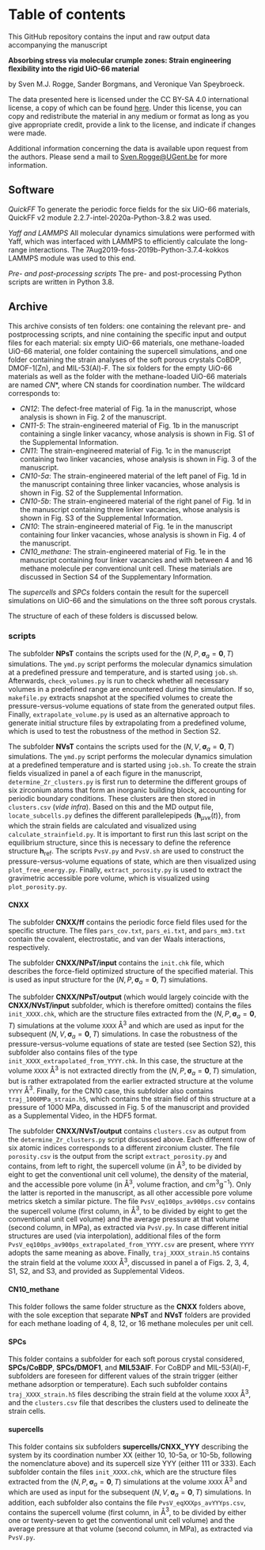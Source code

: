 

# Table of contents

This GitHub repository contains the input and raw output data accompanying the manuscript

**Absorbing stress via molecular crumple zones: Strain engineering flexibility into the rigid UiO-66 material**

by Sven M.J. Rogge, Sander Borgmans, and Veronique Van Speybroeck.

The data presented here is licensed under the CC BY-SA 4.0 international license, a copy of which can be found [here](https://creativecommons.org/licenses/by-sa/4.0/). Under this license, you can copy and redistribute the material in any medium or format as long as you give appropriate credit, provide a link to the license, and indicate if changes were made.

Additional information concerning the data is available upon request from the authors. Please send a mail to Sven.Rogge@UGent.be for more information.

## Software
*QuickFF*
To generate the periodic force fields for the six UiO-66 materials, QuickFF v2 module 2.2.7-intel-2020a-Python-3.8.2 was used.

*Yaff and LAMMPS*
All molecular dynamics simulations were performed with Yaff, which was interfaced with LAMMPS to efficiently calculate the long-range interactions. The  7Aug2019-foss-2019b-Python-3.7.4-kokkos LAMMPS module was used to this end.

*Pre- and post-processing scripts*
The pre- and post-processing Python scripts are written in Python 3.8.


## Archive

This archive consists of ten folders: one containing the relevant pre- and postprocessing scripts, and nine containing the specific input and output files for each material: six empty UiO-66 materials, one methane-loaded UiO-66 material, one folder containing the supercell simulations, and one folder containing the strain analyses of the soft porous crystals CoBDP, DMOF-1(Zn), and MIL-53(Al)-F. The six folders for the empty UiO-66 materials as well as the folder with the methane-loaded UiO-66 materials are named *CN**, where CN stands for coordination number. The wildcard corresponds to:
* *CN12*: The defect-free material of Fig. 1a in the manuscript, whose analysis is shown in Fig. 2 of the manuscript.
* *CN11-5*: The strain-engineered material of Fig. 1b in the manuscript containing a single linker vacancy, whose analysis is shown in Fig. S1 of the Supplemental Information.
* *CN11*: The strain-engineered material of Fig. 1c in the manuscript containing two linker vacancies, whose analysis is shown in Fig. 3 of the manuscript.
* *CN10-5a*: The strain-engineered material of the left panel of Fig. 1d in the manuscript containing three linker vacancies, whose analysis is shown in Fig. S2 of the Supplemental Information.
* *CN10-5b*: The strain-engineered material of the right panel of Fig. 1d in the manuscript containing three linker vacancies, whose analysis is shown in Fig. S3 of the Supplemental Information.
* *CN10*: The strain-engineered material of Fig. 1e in the manuscript containing four linker vacancies, whose analysis is shown in Fig. 4 of the manuscript.
* *CN10_methane*: The strain-engineered material of Fig. 1e in the manuscript containing four linker vacancies and with between 4 and 16 methane molecule per conventional unit cell. These materials are discussed in Section S4 of the Supplementary Information.

The *supercells* and *SPCs* folders contain the result for the supercell simulations on UiO-66 and the simulations on the three soft porous crystals.

The structure of each of these folders is discussed below.

### scripts

The subfolder **NPsT** contains the scripts used for the $(N, P, \bm \sigma_a = \bm 0, T)$ simulations. The `ymd.py` script performs the molecular dynamics simulation at a predefined pressure and temperature, and is started using `job.sh`. Afterwards, `check_volumes.py` is run to check whether all necessary volumes in a predefined range are encountered during the simulation. If so, `makefile.py` extracts snapshot at the specified volumes to create the pressure-versus-volume equations of state from the generated output files. Finally, `extrapolate_volume.py` is used as an alternative approach to generate initial structure files by extrapolating from a predefined volume, which is  used to test the robustness of the method in Section S2.

The subfolder **NVsT** contains the scripts used for the $(N, V, \bm \sigma_a = \bm 0, T)$ simulations. The `ymd.py` script performs the molecular dynamics simulation at a predefined temperature and is started using `job.sh`.  To create the strain fields visualized in panel a of each figure in the manuscript, `determine_Zr_clusters.py` is first run to determine the different groups of six zirconium atoms that form an inorganic building block, accounting for periodic boundary conditions. These clusters are then stored in `clusters.csv` (*vide infra*). Based on this and the MD output file, `locate_subcells.py` defines the different parallelepipeds $\{\mathbf{h}_{\mu \nu \kappa} (t) \}$, from which the strain fields are calculated and visualized using `calculate_strainfield.py`. It is important to first run this last script on the equilibrium structure, since this is necessary to define the reference structure $\mathbf{h}_\text{ref}$. The scripts `PvsV.py` and `PvsV.sh` are used to construct the pressure-versus-volume equations of state, which are then visualized using `plot_free_energy.py`. Finally, `extract_porosity.py` is used to extract the gravimetric accessible pore volume, which is visualized using `plot_porosity.py`.

#### CNXX

The subfolder **CNXX/ff** contains the periodic force field files used for the specific structure. The files `pars_cov.txt`, `pars_ei.txt`, and `pars_mm3.txt` contain the covalent, electrostatic, and van der Waals interactions, respectively.

The subfolder **CNXX/NPsT/input** contains the `init.chk` file, which describes the force-field optimized structure of the specified material. This is used as input structure for the $(N, P, \bm \sigma_a = \bm 0, T)$ simulations.

The subfolder **CNXX/NPsT/output** (which would largely coincide with the **CNXX/NVsT/input** subfolder, which is therefore omitted) contains the files `init_XXXX.chk`, which are the structure files extracted from the $(N, P, \bm \sigma_a = \bm 0, T)$ simulations at the volume `XXXX` Å$^3$ and which are used as input for the subsequent $(N, V, \bm \sigma_a = \bm 0, T)$ simulations. In case the robustness of the pressure-versus-volume equations of state are tested (see Section S2), this subfolder also contains files of the type `init_XXXX_extrapolated_from_YYYY.chk`. In this case, the structure at the volume `XXXX` Å$^3$ is not extracted directly from the $(N, P, \bm \sigma_a = \bm 0, T)$ simulation, but is rather extrapolated from the earlier extracted structure at the volume `YYYY` Å$^3$. Finally, for the CN10 case, this subfolder also contains `traj_1000MPa_strain.h5`, which contains the strain field of this structure at a pressure of 1000 MPa, discussed in Fig. 5 of the manuscript and provided as a Supplemental Video, in the HDF5 format.

The subfolder **CNXX/NVsT/output** contains `clusters.csv` as output from the `determine_Zr_clusters.py` script discussed above. Each different row of six atomic indices corresponds to a different zirconium cluster. The file `porosity.csv` is the output from the script `extract_porosity.py` and contains, from left to right, the supercell volume (in Å$^3$, to be divided by eight to get the conventional unit cell volume), the density of the material, and the accessible pore volume (in Å$^3$, volume fraction, and cm$^3$g$^{-1}$). Only the latter is reported in the manuscript, as all other accessible pore volume metrics sketch a similar picture. The file `PvsV_eq100ps_av900ps.csv` contains the supercell volume (first column, in Å$^3$, to be divided by eight to get the conventional unit cell volume) and the average pressure at that volume (second column, in MPa), as extracted via `PvsV.py`. In case different initial structures are used (via interpolation), additional  files of the form `PvsV_eq100ps_av900ps_extrapolated_from_YYYY.csv` are present, where `YYYY` adopts the same meaning as above. Finally, `traj_XXXX_strain.h5` contains the strain field at the volume `XXXX` Å$^3$, discussed in panel a of Figs. 2, 3, 4, S1, S2, and S3, and provided as Supplemental Videos.

#### CN10_methane
This folder follows the same folder structure as the **CNXX** folders above, with the sole exception that separate **NPsT** and **NVsT** folders are provided for each methane loading of 4, 8, 12, or 16 methane molecules per unit cell.

#### SPCs
This folder contains a subfolder for each soft porous crystal considered, **SPCs/CoBDP**, **SPCs/DMOF1**, and **MIL53AlF**. For CoBDP and MIL-53(Al)-F, subfolders are foreseen for different values of the strain trigger (either methane adsorption or temperature). Each such subfolder contains `traj_XXXX_strain.h5`  files describing the strain field at the volume `XXXX` Å$^3$, and the `clusters.csv` file that describes the clusters used to delineate the strain cells.

#### supercells
This folder contains six subfolders **supercells/CNXX_YYY** describing the system by its coordination number XX (either 10, 10-5a, or 10-5b, following the nomenclature above) and its supercell size YYY (either 111 or 333). Each subfolder contain the files `init_XXXX.chk`, which are the structure files extracted from the $(N, P, \bm \sigma_a = \bm 0, T)$ simulations at the volume `XXXX` Å$^3$ and which are used as input for the subsequent $(N, V, \bm \sigma_a = \bm 0, T)$ simulations. In addition, each subfolder also contains the file `PvsV_eqXXXps_avYYYps.csv`, contains the supercell volume (first column, in Å$^3$, to be divided by either one or twenty-seven to get the conventional unit cell volume) and the average pressure at that volume (second column, in MPa), as extracted via `PvsV.py`.
